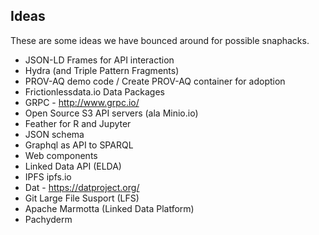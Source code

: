 ## Ideas
These are some ideas we have bounced around for possible snaphacks.

* JSON-LD Frames for API interaction
* Hydra  (and Triple Pattern Fragments)
* PROV-AQ demo code / Create PROV-AQ container for adoption
* Frictionlessdata.io Data Packages
* GRPC - http://www.grpc.io/
* Open Source S3 API servers (ala Minio.io)  
* Feather for R and Jupyter
* JSON schema
* Graphql as API to SPARQL 
* Web components 
* Linked Data API (ELDA)
* IPFS  ipfs.io
* Dat - https://datproject.org/
* Git Large File Susport (LFS)
* Apache Marmotta (Linked Data Platform)
* Pachyderm



